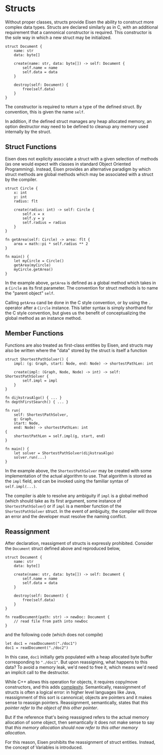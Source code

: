 # Structs
Without proper classes, structs provide Eisen the ability to construct more complex data types. Structs are declared similarly as in C, with an additional requirement that a cannonical constructor is required. This constructor is the sole way in which a new struct may be initialized.

```eisen
struct Document {
    name: str
    data: byte[]

    create(name: str, data: byte[]) -> self: Document {
        self.name = name
        self.data = data
    }

    destroy(self: Document) {
        free(self.data)
    }
}
```

The constructor is required to return a type of the defined struct. By convention, this is given the name `self`. 

In addition, if the defined struct manages any heap allocated memory, an option destructor may need to be defined to cleanup any memory used internally by the struct.

## Struct Functions
Eisen does not explicity associate a struct with a given selection of methods (as one would expect with classes in standard Object Oriented Programming). Instead, Eisen provides an alternative paradigm by which struct methods are global methods which may be associated with a struct by the compiler.

```eisen
struct Circle {
    x: int
    y: int
    radius: flt

    create(radius: int) -> self: Circle {
        self.x = x
        self.y = y
        self.radius = radius
    }
}

fn getArea(self: Circle) -> area: flt {
    area = math::pi * self.radius ** 2
}

fn main() {
    let myCircle = Circle()
    getArea(myCircle)
    myCircle.getArea()
}
```

In the example above, `getArea` is defined as a global method which takes in a `Circle` as its first parameter. The convention for struct methods is to name the "parent object" `self`. 

Calling `getArea` cand be done in the C style convention, or by using the `.` operator after a `Circle` instance. This latter syntax is simply shorthand for the C style convention, but gives us the benefit of conceptualizing the global method as an instance method. 

## Member Functions
Functions are also treated as first-class entities by Eisen, and structs may also be written where the "data" stored by the struct is itself a function

```eisen
struct ShortestPathSolver() {
    impl: (g: Graph, start: Node, end: Node) -> shortestPathLen: int

    create(impl: (Graph, Node, Node) -> int) -> self: ShortestPathSolver {
        self.impl = impl
    }
}

fn dijkstrasAlgo() { ... }
fn depthFirstSearch() { ... }

fn run(
    self: ShortestPathSolver, 
    g: Graph, 
    start: Node, 
    end: Node) -> shortestPathLen: int 
{
    shortestPathLen = self.impl(g, start, end)
}

fn main() {
    let solver = ShortestPathSolver(dijkstrasAlgo)
    solver.run(...)
}

```

In the example above, the `ShortestPathSolver` may be created with some implementation of the actual algorithm to use. That algorithm is stored as the `impl` field, and can be invoked using the familiar syntax of `self.impl(...)`. 

The compiler is able to resolve any ambiguity if `impl` is a global method (which should take as its first argument, some instance of `ShortestPathSolver`) or if `impl` is a member function of the `ShortestPathSolver` struct. In the event of ambiguity, the compiler will throw an error and the developer must resolve the naming conflict.

## Reassignment
After declaration, reassigment of structs is expressly prohibited. Consider the `Document` struct defined above and reproduced below,

```eisen
struct Document {
    name: str
    data: byte[]

    create(name: str, data: byte[]) -> self: Document {
        self.name = name
        self.data = data
    }

    destroy(self: Document) {
        free(self.data)
    }
}

fn readDocument(path: str) -> newDoc: Document {
    // read file from path into newDoc
}
```

and the following code (which does not compile)

```eisen
let doc1 = readDocument("./doc1")
doc1 = readDocument("./doc2")
```

In this case, `doc1` initially gets populated with a heap allocated byte buffer corresponding to `"./doc1"`. But upon reassigning, what happens to this data? To avoid a memory leak, we'd need to free it, which means we'd need an implicit call to the destructor. 

While C++ allows this operation for objects, it requires copy/move constructors, and this adds [complexity](https://en.cppreference.com/w/cpp/language/rule_of_three). Semantically, reassignment of structs is often a logical error: in higher level languages like Java, reassignment of this sort is cannonical; objects are pointers and it makes sense to reassign pointers. Reassignment, semantically, states that _this pointer refer to the object of this other pointer_.

But if the reference that's being reassigned refers to the actual memory allocation of some object, then semantically it does not make sense to say that _this memory allocation should now refer to this other memory allocation_. 

For this reason, Eisen prohibits the reassignment of struct entities. Instead, the concept of Variables is introduced.